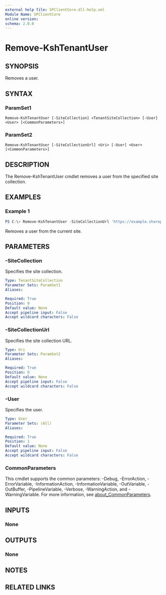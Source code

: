 ```yaml
---
external help file: SPClientCore.dll-help.xml
Module Name: SPClientCore
online version:
schema: 2.0.0
---
```


# Remove-KshTenantUser

## SYNOPSIS
Removes a user.

## SYNTAX

### ParamSet1
```
Remove-KshTenantUser [-SiteCollection] <TenantSiteCollection> [-User] <User> [<CommonParameters>]
```

### ParamSet2
```
Remove-KshTenantUser [-SiteCollectionUrl] <Uri> [-User] <User> [<CommonParameters>]
```

## DESCRIPTION
The Remove-KshTenantUser cmdlet removes a user from the specified site collection.

## EXAMPLES

### Example 1
```powershell
PS C:\> Remove-KshTenantUser -SiteCollectionUrl 'https://example.sharepoint.com/sites/japan' -User (Get-KshTenantUser -SiteCollectionUrl 'https://example.sharepoint.com/sites/japan' -UserName 'i:0#.f|membership|admin@example.onmicrosoft.com')
```

Removes a user from the current site.

## PARAMETERS

### -SiteCollection
Specifies the site collection.

```yaml
Type: TenantSiteCollection
Parameter Sets: ParamSet1
Aliases:

Required: True
Position: 0
Default value: None
Accept pipeline input: False
Accept wildcard characters: False
```

### -SiteCollectionUrl
Specifies the site collection URL.

```yaml
Type: Uri
Parameter Sets: ParamSet2
Aliases:

Required: True
Position: 0
Default value: None
Accept pipeline input: False
Accept wildcard characters: False
```

### -User
Specifies the user.

```yaml
Type: User
Parameter Sets: (All)
Aliases:

Required: True
Position: 1
Default value: None
Accept pipeline input: False
Accept wildcard characters: False
```

### CommonParameters
This cmdlet supports the common parameters: -Debug, -ErrorAction, -ErrorVariable, -InformationAction, -InformationVariable, -OutVariable, -OutBuffer, -PipelineVariable, -Verbose, -WarningAction, and -WarningVariable. For more information, see [about_CommonParameters](http://go.microsoft.com/fwlink/?LinkID=113216).

## INPUTS

### None

## OUTPUTS

### None

## NOTES

## RELATED LINKS
